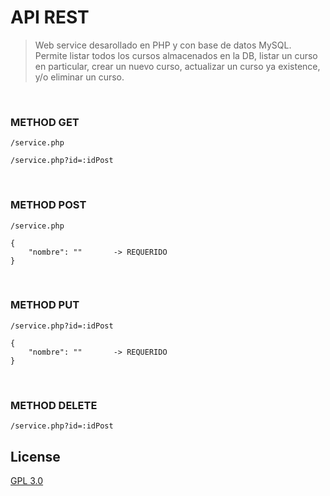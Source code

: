 # **API REST** 

> Web service desarollado en PHP y con base de datos MySQL.  
> Permite listar todos los cursos almacenados en la DB, listar un curso en particular, crear un nuevo curso, actualizar un curso ya existence, y/o eliminar un curso.

<br>

### METHOD GET

    /service.php

    /service.php?id=:idPost

<br>

### METHOD POST

    /service.php

    {
        "nombre": ""       -> REQUERIDO
    }

<br>

### METHOD PUT

    /service.php?id=:idPost

    {
        "nombre": ""       -> REQUERIDO
    }

<br>

### METHOD DELETE

    /service.php?id=:idPost


## License
[GPL 3.0](https://choosealicense.com/licenses/gpl-3.0/)